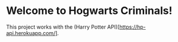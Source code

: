 # Welcome to Hogwarts Criminals!

This project works with the (Harry Potter API)[https://hp-api.herokuapp.com/].
